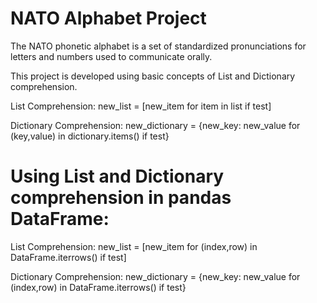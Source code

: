# NATO Alphabet Project
The NATO phonetic alphabet is a set of standardized pronunciations for letters and numbers used to communicate orally.

This project is developed using basic concepts of List and Dictionary comprehension. 

List Comprehension:
    new_list = [new_item for item in list if test]

Dictionary Comprehension:
    new_dictionary = {new_key: new_value for (key,value) in dictionary.items() if test}



# Using List and Dictionary comprehension in pandas DataFrame:

List Comprehension:
    new_list = [new_item for (index,row) in DataFrame.iterrows() if test]

Dictionary Comprehension:
    new_dictionary = {new_key: new_value for (index,row) in DataFrame.iterrows() if test}